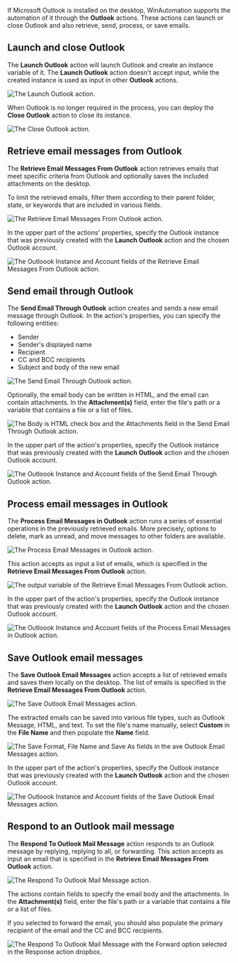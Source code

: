 If Microsoft Outlook is installed on the desktop, WinAutomation supports the automation of it through the **Outlook** actions. These actions can launch or close Outlook and also retrieve, send, process, or save emails. 

## Launch and close Outlook

The **Launch Outlook** action will launch Outlook and create an instance variable of it. The **Launch Outlook** action doesn't accept input, while the created instance is used as input in other **Outlook** actions.

![The Launch Outlook action.](..\media\launch-outlook.png)

When Outlook is no longer required in the process, you can deploy the **Close Outlook** action to close its instance.

![The Close Outlook action.](..\media\close-outlook.png)

## Retrieve email messages from Outlook

The **Retrieve Email Messages From Outlook** action retrieves emails that meet specific criteria from Outlook and optionally saves the included attachments on the desktop.

To limit the retrieved emails, filter them according to their parent folder, state, or keywords that are included in various fields. 

![The Retrieve Email Messages From Outlook action.](..\media\retrieve-outlook.png)

In the upper part of the actions' properties, specify the Outlook instance that was previously created with the **Launch Outlook** action and the chosen Outlook account.

![The Outloook Instance and Account fields of the Retrieve Email Messages From Outlook action.](..\media\retrieve-outlook-account.png)

## Send email through Outlook

The **Send Email Through Outlook** action creates and sends a new email message through Outlook. In the action's properties, you can specify the following entities:

- Sender
- Sender's displayed name
- Recipient
- CC and BCC recipients
- Subject and body of the new email

![The Send Email Through Outlook action.](..\media\send-outlook.png)

Optionally, the email body can be written in HTML, and the email can contain attachments. In the **Attachment(s)** field, enter the file's path or a variable that contains a file or a list of files.

![The Body is HTML check box and the Attachments field in the Send Email Through Outlook action.](..\media\send-outlook-html.png)

In the upper part of the action's properties, specify the Outlook instance that was previously created with the **Launch Outlook** action and the chosen Outlook account.

![The Outloook Instance and Account fields of the Send Email Through Outlook action.](..\media\send-outlook-account.png)

## Process email messages in Outlook

The **Process Email Messages in Outlook** action runs a series of essential operations in the previously retrieved emails. More precisely, options to delete, mark as unread, and move messages to other folders are available. 

![The Process Email Messages in Outlook action.](..\media\process-outlook.png)

This action accepts as input a list of emails, which is specified in the **Retrieve Email Messages From Outlook** action.

![The output variable of the Retrieve Email Messages From Outlook action.](..\media\retrieve-outlook-output.png)

In the upper part of the action's properties, specify the Outlook instance that was previously created with the **Launch Outlook** action and the chosen Outlook account.

![The Outloook Instance and Account fields of the Process Email Messages in Outlook action.](..\media\process-outlook-account.png)

## Save Outlook email messages

The **Save Outlook Email Messages** action accepts a list of retrieved emails and saves them locally on the desktop. The list of emails is specified in the **Retrieve Email Messages From Outlook** action.

![The Save Outlook Email Messages action.](..\media\save-outlook.png)

The extracted emails can be saved into various file types, such as Outlook Message, HTML, and text. To set the file's name manually, select **Custom** in the **File Name** and then populate the **Name** field. 

![The Save Format, File Name and Save As fields in the ave Outlook Email Messages action.](..\media\save-outlook-file-types.png)

In the upper part of the action's properties, specify the Outlook instance that was previously created with the **Launch Outlook** action and the chosen Outlook account.

![The Outloook Instance and Account fields of the Save Outlook Email Messages action.](..\media\save-outlook-account.png)

## Respond to an Outlook mail message

The **Respond To Outlook Mail Message** action responds to an Outlook message by replying, replying to all, or forwarding. This action accepts as input an email that is specified in the **Retrieve Email Messages From Outlook** action.

![The Respond To Outlook Mail Message action.](..\media\respond-outlook.png)

The actions contain fields to specify the email body and the attachments. In the **Attachment(s)** field, enter the file's path or a variable that contains a file or a list of files.

If you selected to forward the email, you should also populate the primary recipient of the email and the CC and BCC recipients. 

![The Respond To Outlook Mail Message with the Forward option selected in the Response action dropbox.](..\media\respond-outlook-forward.png)
